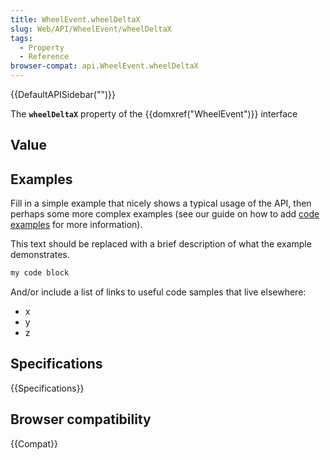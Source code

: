 ```yaml
---
title: WheelEvent.wheelDeltaX
slug: Web/API/WheelEvent/wheelDeltaX
tags:
  - Property
  - Reference
browser-compat: api.WheelEvent.wheelDeltaX
---
```

{{DefaultAPISidebar("")}}

The **`wheelDeltaX`** property of the {{domxref("WheelEvent")}} interface 

## Value



## Examples

Fill in a simple example that nicely shows a typical usage of the API, then perhaps some more complex examples (see our guide on how to add [code examples](/en-US/docs/MDN/Contribute/Structures/Code_examples) for more information).

This text should be replaced with a brief description of what the example demonstrates.

```js
my code block
```

And/or include a list of links to useful code samples that live elsewhere:

*   x
*   y
*   z

## Specifications

{{Specifications}}

## Browser compatibility

{{Compat}}


